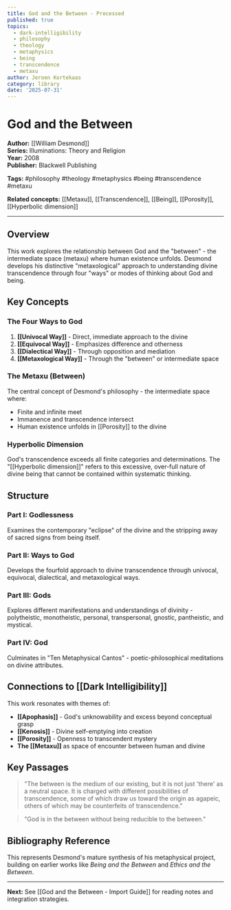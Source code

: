 ```yaml
---
title: God and the Between - Processed
published: true
topics:
  - dark-intelligibility
  - philosophy
  - theology
  - metaphysics
  - being
  - transcendence
  - metaxu
author: Jeroen Kortekaas
category: library
date: '2025-07-31'
---
```

# God and the Between

**Author:** [[William Desmond]]  
**Series:** Illuminations: Theory and Religion  
**Year:** 2008  
**Publisher:** Blackwell Publishing  

**Tags:** #philosophy #theology #metaphysics #being #transcendence #metaxu

**Related concepts:** [[Metaxu]], [[Transcendence]], [[Being]], [[Porosity]], [[Hyperbolic dimension]]

---

## Overview

This work explores the relationship between God and the "between" - the intermediate space (metaxu) where human existence unfolds. Desmond develops his distinctive "metaxological" approach to understanding divine transcendence through four "ways" or modes of thinking about God and being.

## Key Concepts

### The Four Ways to God

1. **[[Univocal Way]]** - Direct, immediate approach to the divine
2. **[[Equivocal Way]]** - Emphasizes difference and otherness  
3. **[[Dialectical Way]]** - Through opposition and mediation
4. **[[Metaxological Way]]** - Through the "between" or intermediate space

### The Metaxu (Between)

The central concept of Desmond's philosophy - the intermediate space where:
- Finite and infinite meet
- Immanence and transcendence intersect  
- Human existence unfolds in [[Porosity]] to the divine

### Hyperbolic Dimension

God's transcendence exceeds all finite categories and determinations. The "[[Hyperbolic dimension]]" refers to this excessive, over-full nature of divine being that cannot be contained within systematic thinking.

## Structure

### Part I: Godlessness
Examines the contemporary "eclipse" of the divine and the stripping away of sacred signs from being itself.

### Part II: Ways to God  
Develops the fourfold approach to divine transcendence through univocal, equivocal, dialectical, and metaxological ways.

### Part III: Gods
Explores different manifestations and understandings of divinity - polytheistic, monotheistic, personal, transpersonal, gnostic, pantheistic, and mystical.

### Part IV: God
Culminates in "Ten Metaphysical Cantos" - poetic-philosophical meditations on divine attributes.

## Connections to [[Dark Intelligibility]]

This work resonates with themes of:
- **[[Apophasis]]** - God's unknowability and excess beyond conceptual grasp
- **[[Kenosis]]** - Divine self-emptying into creation  
- **[[Porosity]]** - Openness to transcendent mystery
- **The [[Metaxu]]** as space of encounter between human and divine

## Key Passages

> "The between is the medium of our existing, but it is not just 'there' as a neutral space. It is charged with different possibilities of transcendence, some of which draw us toward the origin as agapeic, others of which may be counterfeits of transcendence."

> "God is in the between without being reducible to the between."

## Bibliography Reference

This represents Desmond's mature synthesis of his metaphysical project, building on earlier works like *Being and the Between* and *Ethics and the Between*.

---

**Next:** See [[God and the Between - Import Guide]] for reading notes and integration strategies.
